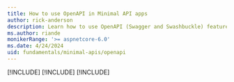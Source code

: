 ```yaml
---
title: How to use OpenAPI in Minimal API apps
author: rick-anderson
description: Learn how to use OpenAPI (Swagger and Swashbuckle) features of minimal APIs in ASP.NET Core.
ms.author: riande
monikerRange: '>= aspnetcore-6.0'
ms.date: 4/24/2024
uid: fundamentals/minimal-apis/openapi
---
```


[!INCLUDE[](~/fundamentals/minimal-apis/includes/openapi9.md)]
[!INCLUDE[](~/fundamentals/minimal-apis/includes/openapi8.md)]
[!INCLUDE[](~/fundamentals/minimal-apis/includes/openapi6.md)]
